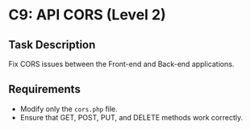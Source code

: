 # C9: API CORS (Level 2)

## Task Description
Fix CORS issues between the Front-end and Back-end applications.

## Requirements
- Modify only the `cors.php` file.
- Ensure that GET, POST, PUT, and DELETE methods work correctly.
